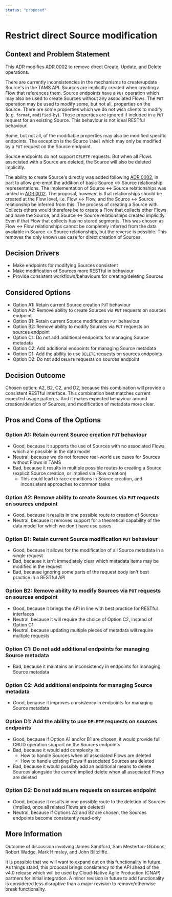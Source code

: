 ```yaml
---
status: "proposed"
---
```

# Restrict direct Source modification

## Context and Problem Statement

This ADR modifies [ADR 0002](./0002-add-sources-to-api.md) to remove direct Create, Update, and Delete operations.

There are currently inconsistencies in the mechanisms to create/update Source's in the TAMS API.
Sources are implicitly created when creating a Flow that references them.
Source endpoints have a `PUT` operation which may also be used to create Sources without any associated Flows.
The `PUT` operation may be used to modify some, but not all, properties on the Source.
There are some properties which we do not wish clients to modify (e.g. `format`, `modified-by`).
Those properties are ignored if included in a `PUT` request for an existing Source.
This behaviour is not ideal RESTful behaviour.

Some, but not all, of the modifiable properties may also be modified specific endpoints.
The exception is the Source `label` which may only be modified by a `PUT` request on the Source endpoint.

Source endpoints do not support `DELETE` requests.
But when all Flows associated with a Source are deleted, the Source will also be deleted implicitly.

The ability to create Source's directly was added following [ADR 0002](./0002-add-sources-to-api.md), in part to allow pre-empt the addition of basic Source <-> Source relationship representations.
The implementation of Source <-> Source relationships was added in [ADR 0012](./0012-add-flow-collections.md).
The proposal, however, is that relationships should be created at the Flow level, i.e. Flow <-> Flow, and the Source <-> Source relationship be inferred from this.
The process of creating a Source with Collects others would therefore be to create a Flow that collects other Flows and have the Source, and Source <-> Source relationships created implicitly.
Even if that Flow that collects has no stored segments.
This was chosen as Flow <-> Flow relationships cannot be completely inferred from the data available in Source <-> Source relationships, but the reverse is possible.
This removes the only known use case for direct creation of Sources.

## Decision Drivers

* Make endpoints for modifying Sources consistent
* Make modification of Sources more RESTful in behaviour
* Provide consistent workflows/behaviours for creating/deleting Sources

## Considered Options

* Option A1: Retain current Source creation `PUT` behaviour
* Option A2: Remove ability to create Sources via `PUT` requests on sources endpoint
* Option B1: Retain current Source modification `PUT` behaviour
* Option B2: Remove ability to modify Sources via `PUT` requests on sources endpoint
* Option C1: Do not add additional endpoints for managing Source metadata
* Option C2: Add additional endpoints for managing Source metadata
* Option D1: Add the ability to use `DELETE` requests on sources endpoints
* Option D2: Do not add `DELETE` requests on sources endpoint

## Decision Outcome

Chosen option: A2, B2, C2, and D2, because this combination will provide a consistent RESTful interface.
This combination best matches current expected usage patterns.
And it makes expected behaviour around creation/deletion of Sources, and modification of metadata more clear.

## Pros and Cons of the Options

### Option A1: Retain current Source creation `PUT` behaviour

* Good, because it supports the use of Sources with no associated Flows, which are possible in the data model
* Neutral, because we do not foresee real-world use cases for Sources without Flows in TAMS
* Bad, because it results in multiple possible routes to creating a Source (explicit Source creation, or implied via Flow creation)
  * This could lead to race conditions in Source creation, and inconsistent approaches to common tasks

### Option A2: Remove ability to create Sources via `PUT` requests on sources endpoint

* Good, because it results in one possible route to creation of Sources
* Neutral, because it removes support for a theoretical capability of the data model for which we don't have use cases

### Option B1: Retain current Source modification `PUT` behaviour

* Good, because it allows for the modification of all Source metadata in a single request
* Bad, because it isn't immediately clear which metadata items may be modified in the request
* Bad, because ignoring some parts of the request body isn't best practice in a RESTful API

### Option B2: Remove ability to modify Sources via `PUT` requests on sources endpoint

* Good, because it brings the API in line with best practice for RESTful interfaces
* Neutral, because it will require the choice of Option C2, instead of Option C1
* Neutral, because updating multiple pieces of metadata will require multiple requests

### Option C1: Do not add additional endpoints for managing Source metadata

* Bad, because it maintains an inconsistency in endpoints for managing Source metadata

### Option C2: Add additional endpoints for managing Source metadata

* Good, because it improves consistency in endpoints for managing Source metadata

### Option D1: Add the ability to use `DELETE` requests on sources endpoints

* Good, because if Option A1 and/or B1 are chosen, it would provide full CRUD operation support on the Sources endpoints
* Bad, because it would add complexity in:
  * How to handle Sources when all associated Flows are deleted
  * How to handle existing Flows if associated Sources are deleted
* Bad, because it would possibly add an additional means to delete Sources alongside the current implied delete when all associated Flows are deleted

### Option D2: Do not add `DELETE` requests on sources endpoint

* Good, because it results in one possible route to the deletion of Sources (implied, once all related Flows are deleted)
* Neutral, because if Options A2 and B2 are chosen, the Sources endpoints become consistently read-only

## More Information

Outcome of discussion involving James Sandford, Sam Mesterton-Gibbons, Robert Wadge, Mark Himsley, and John Biltcliffe.

It is possible that we will want to expand out on this functionality in future. As things stand, this proposal brings consistency to the API ahead of the v4.0 release which will be used by Cloud-Native Agile Production (CNAP) partners for initial integration. A minor revision in future to add functionality is considered less disruptive than a major revision to remove/otherwise break functionality.